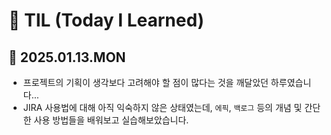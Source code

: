 # 📘 TIL (Today I Learned)

## 📅 2025.01.13.MON
- 프로젝트의 기획이 생각보다 고려해야 할 점이 많다는 것을 깨달았던 하루였습니다...
- JIRA 사용법에 대해 아직 익숙하지 않은 상태였는데, `에픽`, `백로그` 등의 개념 및 간단한 사용 방법들을 배워보고 실습해보았습니다.